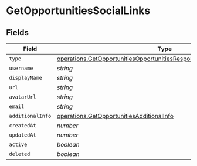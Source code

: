 # GetOpportunitiesSocialLinks


## Fields

| Field                                                                                                                                                            | Type                                                                                                                                                             | Required                                                                                                                                                         | Description                                                                                                                                                      |
| ---------------------------------------------------------------------------------------------------------------------------------------------------------------- | ---------------------------------------------------------------------------------------------------------------------------------------------------------------- | ---------------------------------------------------------------------------------------------------------------------------------------------------------------- | ---------------------------------------------------------------------------------------------------------------------------------------------------------------- |
| `type`                                                                                                                                                           | [operations.GetOpportunitiesOpportunitiesResponse200ApplicationJSONType](../../models/operations/getopportunitiesopportunitiesresponse200applicationjsontype.md) | :heavy_minus_sign:                                                                                                                                               | N/A                                                                                                                                                              |
| `username`                                                                                                                                                       | *string*                                                                                                                                                         | :heavy_minus_sign:                                                                                                                                               | N/A                                                                                                                                                              |
| `displayName`                                                                                                                                                    | *string*                                                                                                                                                         | :heavy_minus_sign:                                                                                                                                               | N/A                                                                                                                                                              |
| `url`                                                                                                                                                            | *string*                                                                                                                                                         | :heavy_minus_sign:                                                                                                                                               | N/A                                                                                                                                                              |
| `avatarUrl`                                                                                                                                                      | *string*                                                                                                                                                         | :heavy_minus_sign:                                                                                                                                               | N/A                                                                                                                                                              |
| `email`                                                                                                                                                          | *string*                                                                                                                                                         | :heavy_minus_sign:                                                                                                                                               | N/A                                                                                                                                                              |
| `additionalInfo`                                                                                                                                                 | [operations.GetOpportunitiesAdditionalInfo](../../models/operations/getopportunitiesadditionalinfo.md)                                                           | :heavy_minus_sign:                                                                                                                                               | N/A                                                                                                                                                              |
| `createdAt`                                                                                                                                                      | *number*                                                                                                                                                         | :heavy_minus_sign:                                                                                                                                               | N/A                                                                                                                                                              |
| `updatedAt`                                                                                                                                                      | *number*                                                                                                                                                         | :heavy_minus_sign:                                                                                                                                               | N/A                                                                                                                                                              |
| `active`                                                                                                                                                         | *boolean*                                                                                                                                                        | :heavy_minus_sign:                                                                                                                                               | N/A                                                                                                                                                              |
| `deleted`                                                                                                                                                        | *boolean*                                                                                                                                                        | :heavy_minus_sign:                                                                                                                                               | N/A                                                                                                                                                              |